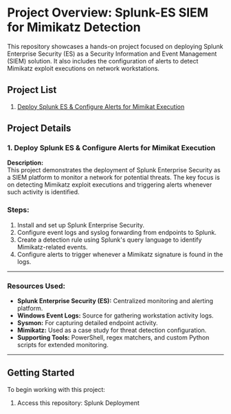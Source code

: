 # Project Overview: Splunk-ES SIEM for Mimikatz Detection

This repository showcases a hands-on project focused on deploying Splunk Enterprise Security (ES) as a Security Information and Event Management (SIEM) solution. It also includes the configuration of alerts to detect Mimikatz exploit executions on network workstations.

## Project List

1. [Deploy Splunk ES & Configure Alerts for Mimikat Execution](#deploy-splunk-es--configure-alerts-for-mimikat-execution)

## Project Details

### 1. Deploy Splunk ES & Configure Alerts for Mimikat Execution

**Description:**  
This project demonstrates the deployment of Splunk Enterprise Security as a SIEM platform to monitor a network for potential threats. The key focus is on detecting Mimikatz exploit executions and triggering alerts whenever such activity is identified.

### **Steps:**
1. Install and set up Splunk Enterprise Security.
2. Configure event logs and syslog forwarding from endpoints to Splunk.
3. Create a detection rule using Splunk's query language to identify Mimikatz-related events.
4. Configure alerts to trigger whenever a Mimikatz signature is found in the logs.

---

### **Resources Used:**

- **Splunk Enterprise Security (ES):** Centralized monitoring and alerting platform.
- **Windows Event Logs:** Source for gathering workstation activity logs.
- **Sysmon:** For capturing detailed endpoint activity.
- **Mimikatz:** Used as a case study for threat detection configuration.
- **Supporting Tools:** PowerShell, regex matchers, and custom Python scripts for extended monitoring.

---

## Getting Started

To begin working with this project:

1. Access this repository:  Splunk Deployment
   

